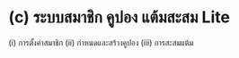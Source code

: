 # (c)    ระบบสมาชิก คูปอง แต้มสะสม Lite

(i) การตั้งค่าสมาชิก (ii) กำหนดและสร้างคูปอง (iii) การสะสมแต้ม

